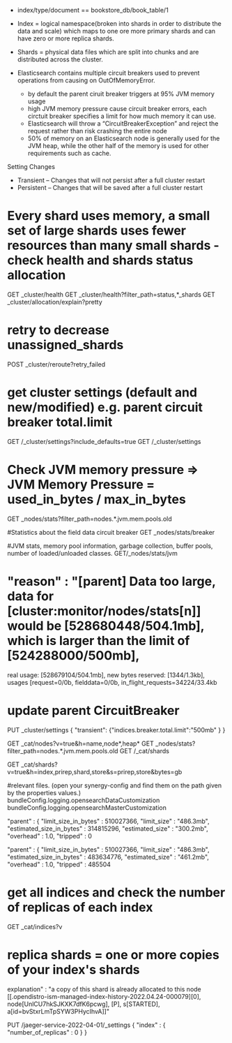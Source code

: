 * index/type/document == bookstore_db/book_table/1

* Index = logical namespace(broken into shards in order to distribute the data and scale) which maps to one ore more primary shards and can have zero or more replica shards.

* Shards = physical data files which are split into chunks and are distributed across the cluster.

* Elasticsearch contains multiple circuit breakers used to prevent operations from causing on OutOfMemoryError.

  - by default the parent ciruit breaker triggers at 95% JVM memory usage
  - high JVM memory pressure cause circuit breaker errors, each circtuit breaker specifies a limit for how much memory it can use.
  - Elasticsearch will throw a  “CircuitBreakerException” and reject the request rather than risk crashing the entire node
  - 50% of memory on an Elasticsearch node is generally used for the JVM  heap, while the other half of the memory is used for other requirements such as cache.

Setting Changes
* Transient – Changes that will not persist after a full cluster restart
* Persistent – Changes that will be saved after a full cluster restart

# Every shard uses memory, a small set of large shards uses fewer resources than many small shards - check health and shards status allocation

GET _cluster/health
GET _cluster/health?filter_path=status,*_shards
GET _cluster/allocation/explain?pretty

# retry to decrease unassigned_shards
POST _cluster/reroute?retry_failed


# get cluster settings (default and new/modified) e.g. parent circuit breaker total.limit
GET /_cluster/settings?include_defaults=true
GET /_cluster/settings


# Check JVM memory pressure => JVM Memory Pressure = used_in_bytes / max_in_bytes
GET _nodes/stats?filter_path=nodes.*.jvm.mem.pools.old


#Statistics about the field data circuit breaker
GET _nodes/stats/breaker

#JVM stats, memory pool information, garbage collection, buffer pools, number of loaded/unloaded classes.
GET/_nodes/stats/jvm

# "reason" : "[parent] Data too large, data for [cluster:monitor/nodes/stats[n]] would be [528680448/504.1mb], which is larger than the limit of [524288000/500mb], 
real usage: [528679104/504.1mb], new bytes reserved: [1344/1.3kb], usages [request=0/0b, fielddata=0/0b, in_flight_requests=34224/33.4kb

# update parent CircuitBreaker
PUT _cluster/settings
{
  "transient": {"indices.breaker.total.limit":"500mb" }
}


GET _cat/nodes?v=true&h=name,node*,heap*
GET _nodes/stats?filter_path=nodes.*.jvm.mem.pools.old
GET /_cat/shards

GET _cat/shards?v=true&h=index,prirep,shard,store&s=prirep,store&bytes=gb

 #relevant files. (open your synergy-config and find them on the path given by the properties values.)
 bundleConfig.logging.opensearchDataCustomization 
 bundleConfig.logging.opensearchMasterCustomization 
 
 



"parent" : {
          "limit_size_in_bytes" : 510027366,
          "limit_size" : "486.3mb",
          "estimated_size_in_bytes" : 314815296,
          "estimated_size" : "300.2mb",
          "overhead" : 1.0,
          "tripped" : 0
		  
 "parent" : {
          "limit_size_in_bytes" : 510027366,
          "limit_size" : "486.3mb",
          "estimated_size_in_bytes" : 483634776,
          "estimated_size" : "461.2mb",
          "overhead" : 1.0,
          "tripped" : 485504
		  
		  

# get all indices and check the number of replicas of each index
GET _cat/indices?v


# replica shards = one or more copies of your index's shards 



explanation" : "a copy of this shard is already allocated to this node 
[[.opendistro-ism-managed-index-history-2022.04.24-000079][0], node[UnlCU7hkSJKXK7dfK6pcwg], [P], s[STARTED], a[id=bvStxrLmTpSYW3PHycIhvA]]"

PUT /jaeger-service-2022-04-01/_settings
{
  "index" : {
    "number_of_replicas" : 0
  }
}
